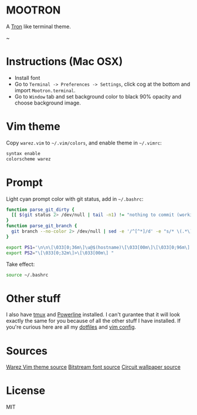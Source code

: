 # MOOTRON

A [Tron](http://en.wikipedia.org/wiki/Tron:_Legacy) like terminal theme.

~[](https://github.com/miguelmota/mootron/blob/master/screenshot.png)

# Instructions (Mac OSX)

- Install font
- Go to `Terminal -> Preferences -> Settings`, click cog at the bottom and import `Mootron.terminal`.
- Go to `Window` tab and set background color to black 90% opacity and choose background image.

# Vim theme

Copy `warez.vim` to `~/.vim/colors`, and enable theme in `~/.vimrc`:

```bash
syntax enable
colorscheme warez
```

# Prompt

Light cyan prompt color with git status, add in `~/.bashrc`:

```bash
function parse_git_dirty {
  [[ $(git status 2> /dev/null | tail -n1) != "nothing to commit (working directory clean)" ]] && echo "*"
}
function parse_git_branch {
  git branch --no-color 2> /dev/null | sed -e '/^[^*]/d' -e "s/* \(.*\)/[\1$(parse_git_dirty)]/"
}

export PS1='\n\n\[\033[0;36m\]\u@$(hostname)\[\033[00m\]\[\033[0;96m\] : \w\[\033[00m\] \[\033[00;96m\]$(parse_git_branch)\n\[\033[00;96m\]\$\[\033[00m\] '
export PS2="\[\033[0;32m\]>\[\033[00m\] "
```

Take effect:

```bash
source ~/.bashrc
```

# Other stuff

I also have [tmux](http://tmux.sourceforge.net/) and [Powerline](https://github.com/Lokaltog/powerline) installed. I can't gurantee that it will look exactly the same for you because of all the other stuff I have installed. If you're curious here are all my [dotfiles](https://github.com/miguelmota/dotfiles) and [vim config](https://github.com/miguelmota/dotvim).

# Sources

[Warez Vim theme source](https://github.com/vim-scripts/warez-colorscheme/blob/master/colors/warez.vim)
[Bitstream font source](http://www.dafont.com/bitstream-vera-mono.font)
[Circuit wallpaper source](http://wallpaperswide.com/circuit_board_art-wallpapers.html)

# License

MIT
